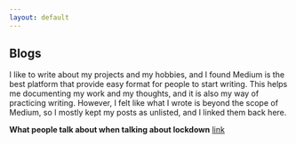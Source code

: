 ```yaml
---
layout: default
---
```


## Blogs

I like to write about my projects and my hobbies, and I found Medium is the best platform that provide easy format for people to start writing. This helps me documenting my work and my thoughts, and it is also my way of practicing writing. However, I felt like what I wrote is beyond the scope of Medium, so I mostly kept my posts as unlisted, and I linked them back here.

**What people talk about when talking about lockdown**
[link]('https://medium.com/@hle5_28535/what-do-people-most-concern-during-lockdown-a97c56761f87')